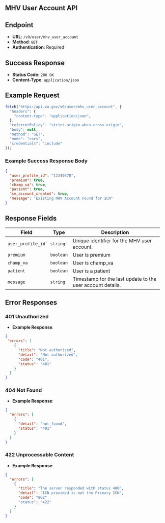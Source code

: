 ## MHV User Account API

## Endpoint

- **URL**: `/v0/user/mhv_user_account`
- **Method**: `GET`
- **Authentication**: Required 

## Success Response

- **Status Code**: `200 OK`
- **Content-Type**: `application/json`

## Example Request
```js
fetch("https:/api.va.gov/v0/user/mhv_user_account", {
  "headers": {
    "content-type": "application/json",
  },
  "referrerPolicy": "strict-origin-when-cross-origin",
  "body": null,
  "method": "GET",
  "mode": "cors",
  "credentials": "include"
});
```

### Example Success Response Body

```json
{
  "user_profile_id": "12345678",
  "premium": true,
  "champ_va": true,
  "patient": true,
  "sm_account_created": true,
  "message": "Existing MHV Account Found for ICN"
}
```

## Response Fields

| Field             | Type      | Description                                                |
| ----------------- | --------- | ---------------------------------------------------------- |
| `user_profile_id` | `string`  | Unique identifier for the MHV user account.                |
| `premium`         | `boolean` | User is premium                                            |
| `champ_va`        | `boolean` | User is champ_va                                          |
| `patient`         | `boolean` | User is a patient                                          |
| `message`         | `string`  | Timestamp for the last update to the user account details. |


## Error Responses

### 401 Unauthorized

- **Example Response**:

```json
{
 "errors": [
    {
      "title": "Not authorized",
      "detail": "Not authorized",
      "code": "401",
      "status": "401"
    }
  ]
}
```

### 404 Not Found

- **Example Response**:

```json
{
  "errors": [
    {
      "detail": "not_found",
      "status": "401"
    }
  ]
}
  ```

### 422 Unprocessable Content

- **Example Response**:

```json
{
  "errors": [
    {
      "title": "The server responded with status 400",
      "detail": "ICN provided is not the Primary ICN",
      "code": "802"
      "status": "422"
    }
  ]
}
```

